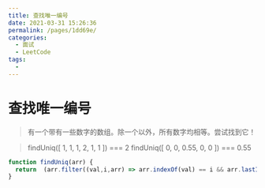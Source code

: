 ```yaml
---
title: 查找唯一编号
date: 2021-03-31 15:26:36
permalink: /pages/1dd69e/
categories:
  - 面试
  - LeetCode
tags:
  - 
---
```


# 查找唯一编号

> 有一个带有一些数字的数组。除一个以外，所有数字均相等。尝试找到它！

> findUniq([ 1, 1, 1, 2, 1, 1 ]) === 2 findUniq([ 0, 0, 0.55, 0, 0 ]) === 0.55

```javascript
function findUniq(arr) {
  return  (arr.filter((val,i,arr) => arr.indexOf(val) == i && arr.lastIndexOf(val) == i))[0]
}

```